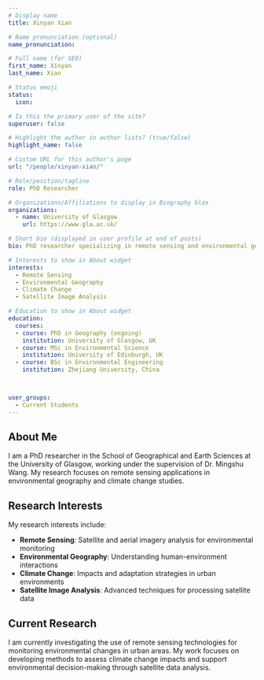 ```yaml
---
# Display name
title: Xinyan Xian

# Name pronunciation (optional)
name_pronunciation:

# Full name (for SEO)
first_name: Xinyan
last_name: Xian

# Status emoji
status:
  icon:

# Is this the primary user of the site?
superuser: false

# Highlight the author in author lists? (true/false)
highlight_name: false

# Custom URL for this author's page
url: "/people/xinyan-xian/"

# Role/position/tagline
role: PhD Researcher

# Organizations/Affiliations to display in Biography blox
organizations:
  - name: University of Glasgow
    url: https://www.gla.ac.uk/

# Short bio (displayed in user profile at end of posts)
bio: PhD researcher specializing in remote sensing and environmental geography.

# Interests to show in About widget
interests:
  - Remote Sensing
  - Environmental Geography
  - Climate Change
  - Satellite Image Analysis

# Education to show in About widget
education:
  courses:
  - course: PhD in Geography (ongoing)
    institution: University of Glasgow, UK
  - course: MSc in Environmental Science
    institution: University of Edinburgh, UK
  - course: BSc in Environmental Engineering
    institution: Zhejiang University, China



user_groups:
  - Current Students
---
```


## About Me

I am a PhD researcher in the School of Geographical and Earth Sciences at the University of Glasgow, working under the supervision of Dr. Mingshu Wang. My research focuses on remote sensing applications in environmental geography and climate change studies.

## Research Interests

My research interests include:
- **Remote Sensing**: Satellite and aerial imagery analysis for environmental monitoring
- **Environmental Geography**: Understanding human-environment interactions
- **Climate Change**: Impacts and adaptation strategies in urban environments
- **Satellite Image Analysis**: Advanced techniques for processing satellite data

## Current Research

I am currently investigating the use of remote sensing technologies for monitoring environmental changes in urban areas. My work focuses on developing methods to assess climate change impacts and support environmental decision-making through satellite data analysis.
